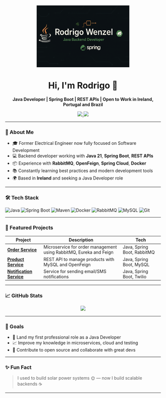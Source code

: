 <p align="center">
  <img src="https://github.com/rodrigorcw/rodrigorcw/blob/main/banner.png" alt="Rodrigo Wenzel Banner" width="300" />
</p>
<h1 align="center">Hi, I'm Rodrigo 👋</h1>

<p align="center">
  <b>Java Developer | Spring Boot | REST APIs | Open to Work in Ireland, Portugal and Brazil</b>
</p>

<p align="center">
  <a href="https://www.linkedin.com/in/rodrigo-wenzel/" target="_blank">
    <img src="https://img.shields.io/badge/LinkedIn-blue?style=flat&logo=linkedin" />
  </a>
  <a href="mailto:rodrigorcw@gmail.com">
    <img src="https://img.shields.io/badge/Gmail-red?style=flat&logo=gmail&logoColor=white" />
  </a>
</p>

---

### 🚀 About Me

- 🎓 Former Electrical Engineer now fully focused on Software Development  
- 💻 Backend developer working with **Java 21**, **Spring Boot**, **REST APIs**  
- 📦 Experience with **RabbitMQ**, **OpenFeign**, **Spring Cloud**, **Docker**  
- 📚 Constantly learning best practices and modern development tools  
- 🌍 Based in **Ireland** and seeking a Java Developer role

---

### 🛠️ Tech Stack

![Java](https://img.shields.io/badge/Java-ED8B00?style=for-the-badge&logo=java&logoColor=white)
![Spring Boot](https://img.shields.io/badge/Spring_Boot-6DB33F?style=for-the-badge&logo=spring-boot&logoColor=white)
![Maven](https://img.shields.io/badge/Maven-C71A36?style=for-the-badge&logo=apache-maven&logoColor=white)
![Docker](https://img.shields.io/badge/Docker-0db7ed?style=for-the-badge&logo=docker&logoColor=white)
![RabbitMQ](https://img.shields.io/badge/RabbitMQ-FF6600?style=for-the-badge&logo=rabbitmq&logoColor=white)
![MySQL](https://img.shields.io/badge/MySQL-00758F?style=for-the-badge&logo=mysql&logoColor=white)
![Git](https://img.shields.io/badge/Git-F05032?style=for-the-badge&logo=git&logoColor=white)

---

### 📂 Featured Projects

| Project | Description | Tech |
|--------|-------------|------|
| [**Order Service**](https://github.com/rodrigorcw/order-service) | Microservice for order management using RabbitMQ, Eureka and Feign | Java, Spring Boot, RabbitMQ |
| [**Product Service**](https://github.com/rodrigorcw/product-service) | REST API to manage products with MySQL and OpenFeign | Java, Spring Boot, MySQL |
| [**Notification Service**](https://github.com/rodrigorcw/notification-service) | Service for sending email/SMS notifications | Java, Spring Boot, Twilio |

---

### 📈 GitHub Stats

<p align="center">
  <img src="https://github-readme-stats.vercel.app/api?username=rodrigorcw&show_icons=true&theme=tokyonight&hide_rank=true" />
</p>

---

### 🎯 Goals

- 🔎 Land my first professional role as a Java Developer  
- 📈 Improve my knowledge in microservices, cloud and testing  
- 🤝 Contribute to open source and collaborate with great devs

---

### ✨ Fun Fact

> I used to build solar power systems 🌞 — now I build scalable backends ☕️

---


